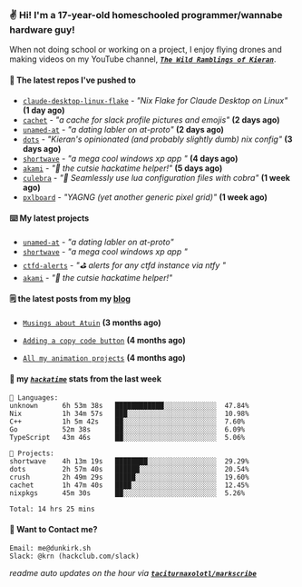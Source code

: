 ### ✌️ Hi! I'm a 17-year-old homeschooled programmer/wannabe hardware guy!

When not doing school or working on a project, I enjoy flying drones and making videos on my YouTube channel, [**_`The Wild Ramblings of Kieran`_**](https://youtube.com/@kieran.rambles).

#### 👷 The latest repos I've pushed to

- [`claude-desktop-linux-flake`](https://github.com/k3d3/claude-desktop-linux-flake) - _"Nix Flake for Claude Desktop on Linux"_ **(1 day ago)**
- [`cachet`](https://github.com/taciturnaxolotl/cachet) - _"a cache for slack profile pictures and emojis"_ **(2 days ago)**
- [`unamed-at`](https://github.com/taciturnaxolotl/unamed-at) - _"a dating labler on at-proto"_ **(2 days ago)**
- [`dots`](https://github.com/taciturnaxolotl/dots) - _"Kieran's opinionated (and probably slightly dumb) nix config"_ **(3 days ago)**
- [`shortwave`](https://github.com/taciturnaxolotl/shortwave) - _"a mega cool windows xp app "_ **(4 days ago)**
- [`akami`](https://github.com/taciturnaxolotl/akami) - _"🌷 the cutsie hackatime helper!"_ **(5 days ago)**
- [`culebra`](https://github.com/Fuabioo/culebra) - _"🐍 Seamlessly use lua configuration files with cobra"_ **(1 week ago)**
- [`pxlboard`](https://github.com/taciturnaxolotl/pxlboard) - _"YAGNG (yet another generic pixel grid)"_ **(1 week ago)**

#### ⌨️ My latest projects

- [`unamed-at`](https://github.com/taciturnaxolotl/unamed-at) - _"a dating labler on at-proto"_
- [`shortwave`](https://github.com/taciturnaxolotl/shortwave) - _"a mega cool windows xp app "_
- [`ctfd-alerts`](https://github.com/taciturnaxolotl/ctfd-alerts) - _"⛳ alerts for any ctfd instance via ntfy "_
- [`akami`](https://github.com/taciturnaxolotl/akami) - _"🌷 the cutsie hackatime helper!"_

#### 🗒️ the latest posts from my [blog](https://dunkirk.sh)

- [`Musings about Atuin`](https://dunkirk.sh/blog/atuin/) **(3 months ago)**

- [`Adding a copy code button`](https://dunkirk.sh/blog/adding-a-copy-button/) **(4 months ago)**

- [`All my animation projects`](https://dunkirk.sh/blog/my-animations/) **(4 months ago)**



#### 📡 my [_`hackatime`_](https://waka.hackclub.com) stats from the last week

```text
💾 Languages:
unknown      6h 53m 38s   ████████████░░░░░░░░░░░░░  47.84%
Nix          1h 34m 57s   ███░░░░░░░░░░░░░░░░░░░░░░  10.98%
C++          1h 5m 42s    ██░░░░░░░░░░░░░░░░░░░░░░░  7.60%
Go           52m 38s      ██░░░░░░░░░░░░░░░░░░░░░░░  6.09%
TypeScript   43m 46s      ██░░░░░░░░░░░░░░░░░░░░░░░  5.06%

💼 Projects:
shortwave    4h 13m 19s   ████████░░░░░░░░░░░░░░░░░  29.29%
dots         2h 57m 40s   ██████░░░░░░░░░░░░░░░░░░░  20.54%
crush        2h 49m 29s   █████░░░░░░░░░░░░░░░░░░░░  19.60%
cachet       1h 47m 40s   ████░░░░░░░░░░░░░░░░░░░░░  12.45%
nixpkgs      45m 30s      ██░░░░░░░░░░░░░░░░░░░░░░░  5.26%

Total: 14 hrs 25 mins
```

#### 📮 Want to Contact me?

```text
Email: me@dunkirk.sh
Slack: @krn (hackclub.com/slack)
```

_readme auto updates on the hour via [**`taciturnaxolotl/markscribe`**](https://github.com/taciturnaxolotl/markscribe)_
